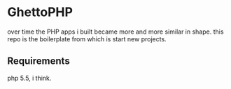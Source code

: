 # GhettoPHP

over time the PHP apps i built became more and more similar in shape. this repo is the boilerplate from which is start new projects.

## Requirements

php 5.5, i think.

